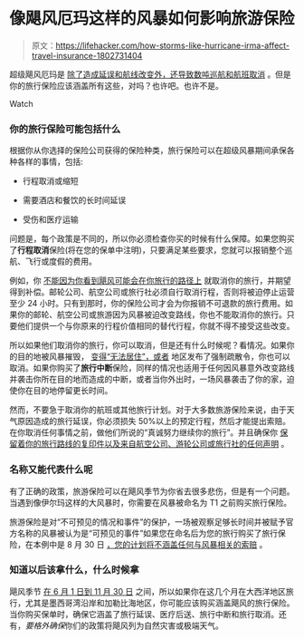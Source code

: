 # 像飓风厄玛这样的风暴如何影响旅游保险

> 原文：<https://lifehacker.com/how-storms-like-hurricane-irma-affect-travel-insurance-1802731404>

超级飓风厄玛是 [除了造成延误和航线改变外，还导致数吨巡航和航班取消](http://www.latimes.com/travel/cruises/la-tr-cruises-hurricane-irma-cancellations-20170906-story.html) 。但是你的旅行保险应该涵盖所有这些，对吗？也许吧。也许不是。

Watch

### 你的旅行保险可能包括什么

根据你从你选择的保险公司获得的保险种类，旅行保险可以在超级风暴期间承保各种各样的事情，包括:

*   行程取消或缩短

*   需要酒店和餐饮的长时间延误

*   受伤和医疗运输

问题是，每个政策是不同的，所以你必须检查你买的时候有什么保障。如果您购买了**行程取消**保险(将在您的保单中注明)，只要满足某些要求，您就可以报销整个巡航、飞行或度假的费用。

例如，你 [不能因为你看到飓风可能会在你旅行的路径上](https://www.allianztravelinsurance.com/travel/planning/hurricane-insurance-coverage.htm) 就取消你的旅行，并期望得到补偿。邮轮公司、航空公司或旅行社必须自行取消行程，否则将被迫停止运营至少 24 小时。只有到那时，你的保险公司才会为你报销不可退款的旅行费用。如果你的邮轮、航空公司或旅游因为风暴被迫改变路线，你也不能取消你的旅行。只要他们提供一个与你原来的行程价值相同的替代行程，你就不得不接受这些改变。

所以如果他们取消你的旅行，你可以取消，但是还有什么时候呢？看情况。如果你的目的地被风暴摧毁， [变得“无法居住”，或者](http://www.travelinsurancereview.net/hurricane-travel-resource-center/hurricane-insurance/) 地区发布了强制疏散令，你也可以取消。如果你购买了**旅行中断**保险，同样的情况也适用于任何因风暴意外改变路线并袭击你所在目的地而造成的中断，或者当你外出时，一场风暴袭击了你的家，迫使你在目的地停留更长时间。

然而，不要急于取消你的航班或其他旅行计划。对于大多数旅游保险来说，由于天气原因造成的旅行延误，你必须损失 50%以上的预定行程，然后才能提出索赔。在你取消任何事情之前，做他们所说的“真诚努力继续你的旅行”。并且确保你 [保留着你的旅行路线的复印件以及来自航空公司、游轮公司或旅行社的任何声明](https://www.squaremouth.com/current-event-information-centers/atlantic-hurricane-irma-travel-insurance-information-center/travel-insurance-claims-advice-if-hurricane-irma-ruins-your-trip-explained-by-squaremouth/) 。

### 名称又能代表什么呢

有了正确的政策，旅游保险可以在飓风季节为你省去很多悲伤，但是有一个问题。当遇到像伊尔玛这样的大风暴时，你需要在风暴被命名为 T1 之前购买旅行保险。

旅游保险是对“不可预见的情况和事件”的保护，一场被观察足够长时间并被赋予官方名称的风暴被认为是“可预见的事件”如果您在命名后为您的旅行购买了旅行保险，在本例中是 8 月 30 日 [，您的计划将不涵盖任何与风暴相关的索赔](https://www.squaremouth.com/current-event-information-centers/events/atlantic-hurricane-irma-travel-insurance-information-center/) 。

### 知道以后该拿什么，什么时候拿

飓风季节 [在 6 月 1 日到 11 月 30 日](https://www.insuremytrip.com/insuring-your-trip/hurricane-season/) 之间，所以如果你在这几个月在大西洋地区旅行，尤其是墨西哥湾沿岸和加勒比海地区，你可能应该购买涵盖飓风的旅行保险。当你购买保单时，确保它涵盖了旅行延误、医疗后送、旅行中断和旅行取消。还有，*要格外确保*你们的政策将飓风列为自然灾害或极端天气。